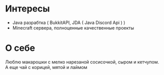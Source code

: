 # Интересы
- Java разрабтка ( BukkitAPI, JDA ( Java Discord Api ) )
- Minecraft сервера, полноценные качественные проекты
# О себе
Люблю макарошки с мелко нарезаной сосисочкой, сыром и кетчупом. А еще чай с корицей, мятой и лаймом
